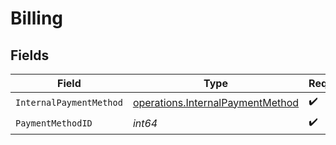 # Billing


## Fields

| Field                                                                                | Type                                                                                 | Required                                                                             | Description                                                                          |
| ------------------------------------------------------------------------------------ | ------------------------------------------------------------------------------------ | ------------------------------------------------------------------------------------ | ------------------------------------------------------------------------------------ |
| `InternalPaymentMethod`                                                              | [operations.InternalPaymentMethod](../../models/operations/internalpaymentmethod.md) | :heavy_check_mark:                                                                   | N/A                                                                                  |
| `PaymentMethodID`                                                                    | *int64*                                                                              | :heavy_check_mark:                                                                   | N/A                                                                                  |